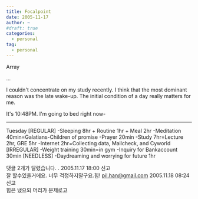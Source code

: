 ```yaml
---
title: Focalpoint
date: 2005-11-17
author: ~
#draft: true
categories:
  - personal
tag:
  - personal
---
```




Array

...

I couldn't concentrate on my study recently.
I think that the most dominant reason was the late wake-up.
The initial condition of a day really matters for me.

It's 10:48PM.
I'm going to bed right now-

-------
Tuesday
[REGULAR]
-Sleeping 8hr + Routine 1hr + Meal 2hr
-Meditation 40min=Galatians-Children of promise
-Prayer 20min
-Study 7hr=Lecture 2hr, GRE 5hr
-Internet 2hr=Collecting data, Mailcheck, and Cyworld
[IRREGULAR]
-Weight training 30min=in gym
-Inquiry for Bankaccount 30min
[NEEDLESS]
-Daydreaming and worrying for future 1hr


 댓글  2개가 달렸습니다.
 . 2005.11.17 18:00 신고   
잘 할수있을거에요. 너무 걱정하지말구요.힘!
 pil.han@gmail.com 2005.11.18 08:24 신고   
힘은 냈으되 머리가 문제로고




